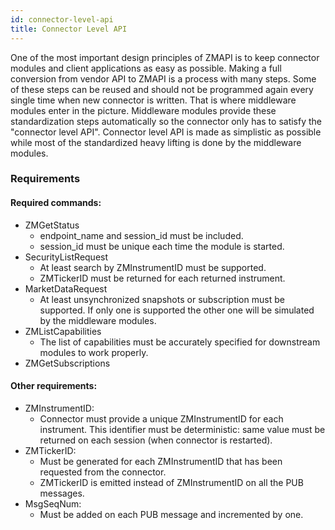 ```yaml
---
id: connector-level-api
title: Connector Level API
---
```


One of the most important design principles of ZMAPI is to keep connector modules and client applications as easy as possible. Making a full conversion from vendor API to ZMAPI is a process with many steps. Some of these steps can be reused and should not be programmed again every single time when new connector is written. That is where middleware modules enter in the picture. Middleware modules provide these standardization steps automatically so the connector only has to satisfy the "connector level API". Connector level API is made as simplistic as possible while most of the standardized heavy lifting is done by the middleware modules.

### Requirements

#### Required commands:

- ZMGetStatus
	- endpoint_name and session_id must be included.
	- session_id must be unique each time the module is started.
- SecurityListRequest
	- At least search by ZMInstrumentID must be supported.
	- ZMTickerID must be returned for each returned instrument.
- MarketDataRequest
	- At least unsynchronized snapshots or subscription must be supported. If only one is supported the other one will be simulated by the middleware modules.
- ZMListCapabilities
	- The list of capabilities must be accurately specified for downstream modules to work properly.
- ZMGetSubscriptions

#### Other requirements:

- ZMInstrumentID:
	- Connector must provide a unique ZMInstrumentID for each instrument. This identifier must be deterministic: same value must be returned on each session (when connector is restarted).
- ZMTickerID:
	- Must be generated for each ZMInstrumentID that has been requested from the connector.
	- ZMTickerID is emitted instead of ZMInstrumentID on all the PUB messages.
- MsgSeqNum:
	- Must be added on each PUB message and incremented by one.

